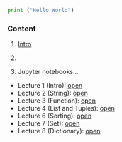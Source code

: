```python
print ("Hello World")
```
### Content

1. [Intro](https://github.com/doroteo7/HSE-Python-1/blob/master/1.md)
2. 

2. Jupyter notebooks...
* Lecture 1 (Intro): [open](https://nbviewer.jupyter.org/github/doroteo7/HSE-Python-1/blob/master/Lecture_1_intro.ipynb)
* Lecture 2 (String): [open](https://nbviewer.jupyter.org/github/doroteo7/HSE-Python-1/blob/master/Lecture_2_string.ipynb)
* Lecture 3 (Function): [open](https://nbviewer.jupyter.org/github/doroteo7/HSE-Python-1/blob/master/Lecture_3_functions.ipynb)
* Lecture 4 (List and Tuples): [open](https://nbviewer.jupyter.org/github/doroteo7/HSE-Python-1/blob/master/Lecture_4_list_tuple.ipynb)
* Lecture 6 (Sorting): [open](https://nbviewer.jupyter.org/github/doroteo7/HSE-Python-1/blob/master/Lecture_6_sorting.ipynb)
* Lecture 7 (Set): [open](https://nbviewer.jupyter.org/github/doroteo7/HSE-Python-1/blob/master/Lecture_7_set.ipynb)
* Lecture 8 (Dictionary): [open](https://nbviewer.jupyter.org/github/doroteo7/HSE-Python-1/blob/master/Lecture_8_dictionary.ipynb)



